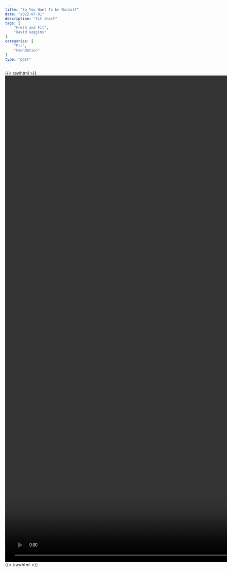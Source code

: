 ```yaml
---
title: "So You Want To be Normal?"
date: "2022-07-01"
description: "fit short"
tags: [
    "Fresh and Fit",
    "David Goggins"
]
categories: [
    "Fit",
    "Foundation"
]
type: "post"
---
```

{{< rawhtml >}}
    <video style="height:40vh;width:auto" overflow="hidden" controls>
        <source src="https://clips.dev00ps.com/Fit/SO_YOU_WANT_TO_BE_NORMAL%3F_-_Motivational_Speech.mp4" type="video/mp4"> 
    </video>
{{< /rawhtml >}}

